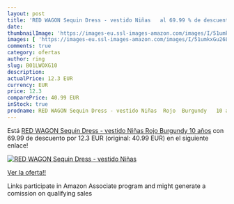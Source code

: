 ```yaml
---
layout: post
title: 'RED WAGON Sequin Dress - vestido Niñas   al 69.99 % de descuento'
date: 
thumbnailImage: 'https://images-eu.ssl-images-amazon.com/images/I/51umkxGu26L._SL200_.jpg'
images: [ 'https://images-eu.ssl-images-amazon.com/images/I/51umkxGu26L._SL200_.jpg' ]
comments: true
category: ofertas
author: ring
slug: B01LWOXG10
description:
actualPrice: 12.3 EUR
currency: EUR
price: 12.3
comparePrice: 40.99 EUR
inStock: true
prodname: RED WAGON Sequin Dress - vestido Niñas  Rojo  Burgundy   10 años
---
```


Está [RED WAGON Sequin Dress - vestido Niñas  Rojo  Burgundy   10 años](https://www.amazon.es/dp/B01LWOXG10/?tag=tolees-21) con 69.99 de descuento por 12.3 EUR (original: 40.99 EUR) en el siguiente enlace!

[![RED WAGON Sequin Dress - vestido Niñas  ](https://images-eu.ssl-images-amazon.com/images/I/51umkxGu26L._SL200_.jpg)](https://www.amazon.es/dp/B01LWOXG10/?tag=tolees-21)

[Ver la oferta!!](https://www.amazon.es/dp/B01LWOXG10/?tag=tolees-21)

Links participate in Amazon Associate program and might generate a comission on qualifying sales


